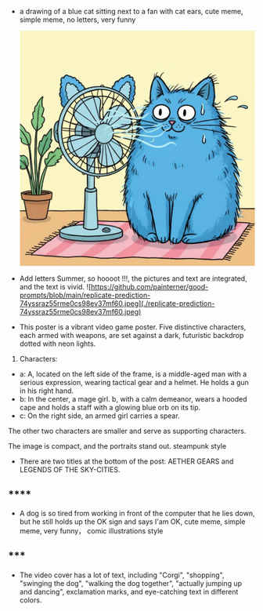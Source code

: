 * a drawing of a blue cat sitting next to a fan with cat ears, cute meme, simple meme, no letters, very funny

  ![replicate-prediction-nnwxjp14w1rm80cs987rkx84y0.jpeg](./replicate-prediction-nnwxjp14w1rm80cs987rkx84y0.jpeg)

* Add letters Summer, so hoooot !!!, the pictures and text are integrated, and the text is vivid.
![https://github.com/painterner/good-prompts/blob/main/replicate-prediction-74yssraz55rme0cs98ev37mf60.jpeg](./replicate-prediction-74yssraz55rme0cs98ev37mf60.jpeg)

* This poster is a vibrant video game poster. Five distinctive characters, each armed with weapons, are set against a dark, futuristic backdrop dotted with neon lights.

1. Characters:
- a: A, located on the left side of the frame, is a middle-aged man with a serious expression, wearing tactical gear and a helmet. He holds a gun in his right hand.
- b: In the center, a mage girl. b, with a calm demeanor, wears a hooded cape and holds a staff with a glowing blue orb on its tip.
- c: On the right side, an armed girl carries a spear.

The other two characters are smaller and serve as supporting characters.

The image is compact, and the portraits stand out.
steampunk style



* There are two titles at the bottom of the post: AETHER GEARS and LEGENDS OF THE SKY-CITIES.
  


## ****
* A dog is so tired from working in front of the computer that he lies down, but he still holds up the OK sign and says I'am OK, cute meme, simple meme, very funny， comic illustrations style


## ***
* The video cover has a lot of text, including "Corgi", "shopping", "swinging the dog", "walking the dog together", "actually jumping up and dancing", exclamation marks, and eye-catching text in different colors.
